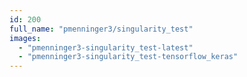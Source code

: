 ```yaml
---
id: 200
full_name: "pmenninger3/singularity_test"
images: 
  - "pmenninger3-singularity_test-latest"
  - "pmenninger3-singularity_test-tensorflow_keras"
---
```

